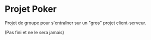 # Projet Poker

Projet de groupe pour s'entraîner sur un "gros" projet client-serveur.

(Pas fini et ne le sera jamais)
